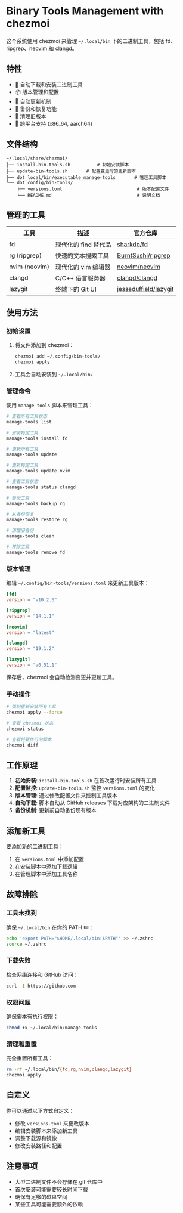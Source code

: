 # Binary Tools Management with chezmoi

这个系统使用 chezmoi 来管理 `~/.local/bin` 下的二进制工具，包括 fd、ripgrep、neovim 和 clangd。

## 特性

- 🚀 自动下载和安装二进制工具
- 📦 版本管理和配置
- 🔄 自动更新机制
- 💾 备份和恢复功能
- 🧹 清理旧版本
- 🎯 跨平台支持 (x86_64, aarch64)

## 文件结构

```
~/.local/share/chezmoi/
├── install-bin-tools.sh          # 初始安装脚本
├── update-bin-tools.sh       # 配置变更时的更新脚本
├── dot_local/bin/executable_manage-tools       # 管理工具脚本
└── dot_config/bin-tools/
    ├── versions.toml                            # 版本配置文件
    └── README.md                                # 说明文档
```

## 管理的工具

| 工具 | 描述 | 官方仓库 |
|------|------|----------|
| fd | 现代化的 find 替代品 | [sharkdp/fd](https://github.com/sharkdp/fd) |
| rg (ripgrep) | 快速的文本搜索工具 | [BurntSushi/ripgrep](https://github.com/BurntSushi/ripgrep) |
| nvim (neovim) | 现代化的 vim 编辑器 | [neovim/neovim](https://github.com/neovim/neovim) |
| clangd | C/C++ 语言服务器 | [clangd/clangd](https://github.com/clangd/clangd) |
| lazygit | 终端下的 Git UI | [jesseduffield/lazygit](https://github.com/jesseduffield/lazygit) |

## 使用方法

### 初始设置

1. 将文件添加到 chezmoi：
   ```bash
   chezmoi add ~/.config/bin-tools/
   chezmoi apply
   ```

2. 工具会自动安装到 `~/.local/bin/`

### 管理命令

使用 `manage-tools` 脚本来管理工具：

```bash
# 查看所有工具状态
manage-tools list

# 安装特定工具
manage-tools install fd

# 更新所有工具
manage-tools update

# 更新特定工具
manage-tools update nvim

# 查看工具状态
manage-tools status clangd

# 备份工具
manage-tools backup rg

# 从备份恢复
manage-tools restore rg

# 清理旧备份
manage-tools clean

# 移除工具
manage-tools remove fd
```

### 版本管理

编辑 `~/.config/bin-tools/versions.toml` 来更新工具版本：

```toml
[fd]
version = "v10.2.0"

[ripgrep]
version = "14.1.1"

[neovim]
version = "latest"

[clangd]
version = "19.1.2"

[lazygit]
version = "v0.51.1"
```

保存后，chezmoi 会自动检测变更并更新工具。

### 手动操作

```bash
# 强制重新安装所有工具
chezmoi apply --force

# 查看 chezmoi 状态
chezmoi status

# 查看将要执行的脚本
chezmoi diff
```

## 工作原理

1. **初始安装**: `install-bin-tools.sh` 在首次运行时安装所有工具
2. **配置监控**: `update-bin-tools.sh` 监控 `versions.toml` 的变化
3. **版本管理**: 通过修改配置文件来控制工具版本
4. **自动下载**: 脚本自动从 GitHub releases 下载对应架构的二进制文件
5. **备份机制**: 更新前自动备份现有版本

## 添加新工具

要添加新的二进制工具：

1. 在 `versions.toml` 中添加配置
2. 在安装脚本中添加下载逻辑
3. 在管理脚本中添加工具名称

## 故障排除

### 工具未找到
确保 `~/.local/bin` 在你的 PATH 中：
```bash
echo 'export PATH="$HOME/.local/bin:$PATH"' >> ~/.zshrc
source ~/.zshrc
```

### 下载失败
检查网络连接和 GitHub 访问：
```bash
curl -I https://github.com
```

### 权限问题
确保脚本有执行权限：
```bash
chmod +x ~/.local/bin/manage-tools
```

### 清理和重置
完全重置所有工具：
```bash
rm -rf ~/.local/bin/{fd,rg,nvim,clangd,lazygit}
chezmoi apply
```

## 自定义

你可以通过以下方式自定义：

- 修改 `versions.toml` 来更改版本
- 编辑安装脚本来添加新工具
- 调整下载源和镜像
- 修改安装路径和配置

## 注意事项

- 大型二进制文件不会存储在 git 仓库中
- 首次安装可能需要较长时间下载
- 确保有足够的磁盘空间
- 某些工具可能需要额外的依赖 
